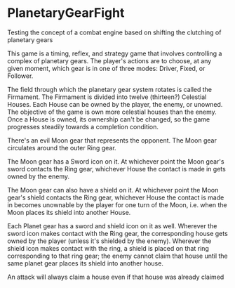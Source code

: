 # PlanetaryGearFight
Testing the concept of a combat engine based on shifting the clutching of planetary gears

This game is a timing, reflex, and strategy game that involves controlling a complex of planetary gears. The player's actions are to choose, at any given moment, which gear is in one of three modes: Driver, Fixed, or Follower.

The field through which the planetary gear system rotates is called the Firmament. The Firmament is divided into twelve (thirteen?) Celestial Houses. Each House can be owned by the player, the enemy, or unowned. The objective of the game is own more celestial houses than the enemy. Once a House is owned, its ownership can't be changed, so the game progresses steadily towards a completion condition.

There's an evil Moon gear that represents the opponent. The Moon gear circulates around the outer Ring gear.

The Moon gear has a Sword icon on it. At whichever point the Moon gear's sword contacts the Ring gear, whichever House the contact is made in gets owned by the enemy.

The Moon gear can also have a shield on it. At whichever point the Moon gear's shield contacts the Ring gear, whichever House the contact is made in becomes unownable by the player for one turn of the Moon, i.e. when the Moon places its shield into another House.

Each Planet gear has a sword and shield icon on it as well. Wherever the sword icon makes contact with the Ring gear, the corresponding house gets owned by the player (unless it's shielded by the enemy). Wherever the shield icon makes contact with the ring, a shield is placed on that ring corresponding to that ring gear; the enemy cannot claim that house until the same planet gear places its shield into another house.

An attack will always claim a house even if that house was already claimed 


